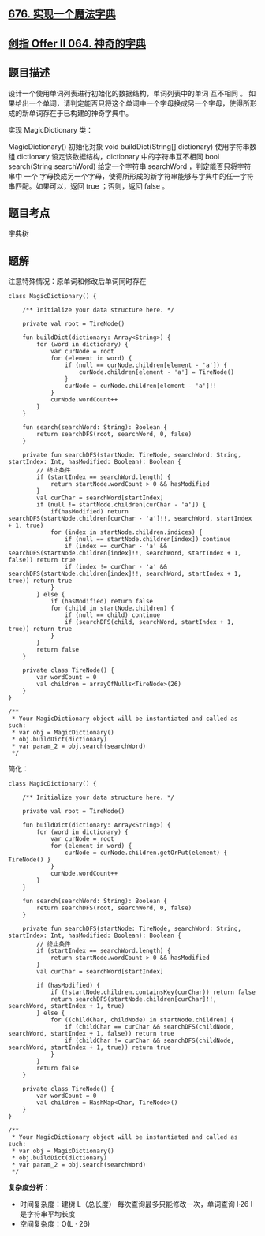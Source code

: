 ## [676. 实现一个魔法字典](https://leetcode.cn/problems/implement-magic-dictionary/description/)
## [剑指 Offer II 064. 神奇的字典](https://leetcode.cn/problems/US1pGT/?favorite=e8X3pBZi)

## 题目描述

设计一个使用单词列表进行初始化的数据结构，单词列表中的单词 互不相同 。 如果给出一个单词，请判定能否只将这个单词中一个字母换成另一个字母，使得所形成的新单词存在于已构建的神奇字典中。

实现 MagicDictionary 类：

MagicDictionary() 初始化对象
void buildDict(String[] dictionary) 使用字符串数组 dictionary 设定该数据结构，dictionary 中的字符串互不相同
bool search(String searchWord) 给定一个字符串 searchWord ，判定能否只将字符串中 一个 字母换成另一个字母，使得所形成的新字符串能够与字典中的任一字符串匹配。如果可以，返回 true ；否则，返回 false 。

## 题目考点

字典树

## 题解

注意特殊情况：原单词和修改后单词同时存在

```
class MagicDictionary() {

    /** Initialize your data structure here. */

    private val root = TireNode()

    fun buildDict(dictionary: Array<String>) {
        for (word in dictionary) {
            var curNode = root
            for (element in word) {
                if (null == curNode.children[element - 'a']) {
                    curNode.children[element - 'a'] = TireNode()
                }
                curNode = curNode.children[element - 'a']!!
            }
            curNode.wordCount++
        }
    }

    fun search(searchWord: String): Boolean {
        return searchDFS(root, searchWord, 0, false)
    }

    private fun searchDFS(startNode: TireNode, searchWord: String, startIndex: Int, hasModified: Boolean): Boolean {
        // 终止条件
        if (startIndex == searchWord.length) {
            return startNode.wordCount > 0 && hasModified
        }
        val curChar = searchWord[startIndex]
        if (null != startNode.children[curChar - 'a']) {
            if(hasModified) return searchDFS(startNode.children[curChar - 'a']!!, searchWord, startIndex + 1, true)
            for (index in startNode.children.indices) {
                if (null == startNode.children[index]) continue
                if (index == curChar - 'a' && searchDFS(startNode.children[index]!!, searchWord, startIndex + 1, false)) return true
                if (index != curChar - 'a' && searchDFS(startNode.children[index]!!, searchWord, startIndex + 1, true)) return true
            }
        } else {
            if (hasModified) return false
            for (child in startNode.children) {
                if (null == child) continue
                if (searchDFS(child, searchWord, startIndex + 1, true)) return true
            }
        }
        return false
    }

    private class TireNode() {
        var wordCount = 0
        val children = arrayOfNulls<TireNode>(26)
    }
}

/**
 * Your MagicDictionary object will be instantiated and called as such:
 * var obj = MagicDictionary()
 * obj.buildDict(dictionary)
 * var param_2 = obj.search(searchWord)
 */
```

简化：

```
class MagicDictionary() {

    /** Initialize your data structure here. */

    private val root = TireNode()

    fun buildDict(dictionary: Array<String>) {
        for (word in dictionary) {
            var curNode = root
            for (element in word) {
                curNode = curNode.children.getOrPut(element) { TireNode() }
            }
            curNode.wordCount++
        }
    }

    fun search(searchWord: String): Boolean {
        return searchDFS(root, searchWord, 0, false)
    }

    private fun searchDFS(startNode: TireNode, searchWord: String, startIndex: Int, hasModified: Boolean): Boolean {
        // 终止条件
        if (startIndex == searchWord.length) {
            return startNode.wordCount > 0 && hasModified
        }
        val curChar = searchWord[startIndex]

        if (hasModified) {
            if (!startNode.children.containsKey(curChar)) return false
            return searchDFS(startNode.children[curChar]!!, searchWord, startIndex + 1, true)
        } else {
            for ((childChar, childNode) in startNode.children) {
                if (childChar == curChar && searchDFS(childNode, searchWord, startIndex + 1, false)) return true
                if (childChar != curChar && searchDFS(childNode, searchWord, startIndex + 1, true)) return true
            }
        }
        return false
    }

    private class TireNode() {
        var wordCount = 0
        val children = HashMap<Char, TireNode>()
    }
}

/**
 * Your MagicDictionary object will be instantiated and called as such:
 * var obj = MagicDictionary()
 * obj.buildDict(dictionary)
 * var param_2 = obj.search(searchWord)
 */
```

**复杂度分析：**

- 时间复杂度：建树 L（总长度） 每次查询最多只能修改一次，单词查询 l·26 l 是字符串平均长度
- 空间复杂度：O(L · 26) 
